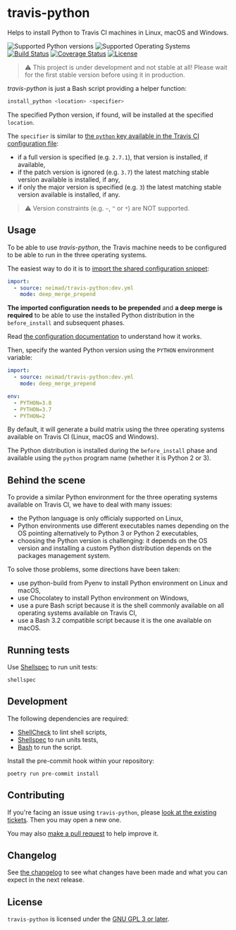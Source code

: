 travis-python
=============
Helps to install Python to Travis CI machines in Linux, macOS and Windows.

![Supported Python versions][python-versions-badge]
![Supported Operating Systems][os-badge]
[![Build Status][ci-badge]][ci]
[![Coverage Status][cov-badge]][coverage]
[![License][license-badge]][license]

> :warning: This project is under development and not stable at all! Please
> wait for the first stable version before using it in production.

_travis-python_ is just a Bash script providing a helper function:

```bash
install_python <location> <specifier>
```

The specified Python version, if found, will be installed at the specified
`location`.

The `specifier` is similar to [the `python` key available in the Travis CI configuration file][travis-python-versions]:

 - if a full version is specified (e.g. `2.7.1`), that version is installed, if
   available,
 - if the patch version is ignored (e.g. `3.7`) the latest matching stable
   version available is installed, if any,
 - if only the major version is specified (e.g. `3`) the latest matching
   stable version available is installed, if any.

> :warning: Version constraints (e.g. `~`, `^` or `*`) are NOT supported.

Usage
-----

To be able to use _travis-python_, the Travis machine needs to be configured
to be able to run in the three operating systems.

The easiest way to do it is to [import the shared configuration snippet]:

```yaml
import:
  - source: neimad/travis-python:dev.yml
    mode: deep_merge_prepend
```

**The imported configuration needs to be prepended** and **a deep merge is
required** to be able to use the installed Python distribution in the
`before_install` and subsequent phases.

Read [the configuration documentation] to understand how it works.

Then, specify the wanted Python version using the `PYTHON` environment
variable:

```yaml
import:
  - source: neimad/travis-python:dev.yml
    mode: deep_merge_prepend

env:
  - PYTHON=3.8
  - PYTHON=3.7
  - PYTHON=2
```
By default, it will generate a build matrix using the three operating systems
available on Travis CI (Linux, macOS and Windows).

The Python distribution is installed during the `before_install` phase and
available using the `python` program name (whether it is Python 2 or 3).

Behind the scene
----------------

To provide a similar Python environment for the three operating systems
available on Travis CI, we have to deal with many issues:

 - the Python language is only officialy supported on Linux,
 - Python environments use different executables names depending on the OS
   pointing alternatively to Python 3 or Python 2 executables,
 - choosing the Python version is challenging: it depends on the OS version and
   installing a custom Python distribution depends on the packages management
   system.

To solve those problems, some directions have been taken:

 - use python-build from Pyenv to install Python environment on Linux and macOS,
 - use Chocolatey to install Python environment on Windows,
 - use a pure Bash script because it is the shell commonly available on all
   operating systems available on Travis CI,
 - use a Bash 3.2 compatible script because it is the one available on macOS.

Running tests
-------------

Use [Shellspec] to run unit tests:

```console
shellspec
```

Development
-----------

The following dependencies are required:
  - [ShellCheck] to lint shell scripts,
  - [Shellspec] to run units tests,
  - [Bash] to run the script.

Install the pre-commit hook within your repository:

```console
poetry run pre-commit install
```

Contributing
------------

If you're facing an issue using `travis-python`, please [look at the existing
tickets]. Then you may open a new one.

You may also [make a pull request] to help improve it.

Changelog
---------

See [the changelog] to see what changes have been made and what you can expect
in the next release.

License
-------

`travis-python` is licensed under the [GNU GPL 3 or later][license].

[python-versions-badge]: https://img.shields.io/badge/python-2.7%20|%203.6%20|%203.7%20|%203.8-blue?style=flat-square
[os-badge]: https://img.shields.io/badge/OS-Linux%20|%20macOS%20|%20Windows-blueviolet?style=flat-square
[ci-badge]: https://img.shields.io/travis/neimad/travis-python?style=flat-square
[cov-badge]: https://img.shields.io/coveralls/github/neimad/travis-python?style=flat-square
[license-badge]: https://img.shields.io/github/license/neimad/travis-python?style=flat-square

[license]: LICENSE.md
[the changelog]: CHANGELOG.md
[the configuration documentation]: doc/Travis_Configuration.md
[look at the existing tickets]: https://github.com/neimad/travis-python/issues
[make a pull request]: https://github.com/neimad/travis-python/pulls
[ci]: https://travis-ci.com/neimad/travis-python
[coverage]: https://coveralls.io/github/neimad/travis-python

[travis-python-versions]: https://docs.travis-ci.com/user/languages/python/#specifying-python-versions
[import the shared configuration snippet]: https://docs.travis-ci.com/user/build-config-imports/
[Shellspec]: https://shellspec.info/
[ShellCheck]: https://www.shellcheck.net/
[Bash]: https://www.gnu.org/software/bash/

